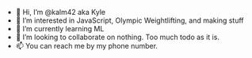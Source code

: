 - 👋 Hi, I’m @kalm42 aka Kyle
- 👀 I’m interested in JavaScript, Olympic Weightlifting, and making stuff
- 🌱 I’m currently learning ML
- 💞️ I’m looking to collaborate on nothing. Too much todo as it is.
- 📫 You can reach me by my phone number.

<!---
kalm42/kalm42 is a ✨ special ✨ repository because its `README.md` (this file) appears on your GitHub profile.
You can click the Preview link to take a look at your changes.
--->
